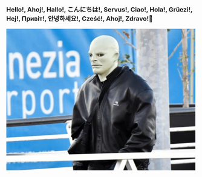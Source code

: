 ### Hello!, Ahoj!, Hallo!, こんにちは!, Servus!, Ciao!, Hola!, Grüezi!, Hej!, Привіт!, 안녕하세요!, Cześć!, Ahoj!, Zdravo!👋
<img src="https://github.com/konerzajakub/konerzajakub/blob/main/fantomas.jpeg" alt="Fantomas" width="500">

<!--
**konerzajakub/konerzajakub** is a ✨ _special_ ✨ repository because its `README.md` (this file) appears on your GitHub profile.

Here are some ideas to get you started:

- 🔭 I’m currently working on ...
- 🌱 I’m currently learning ...
- 👯 I’m looking to collaborate on ...
- 🤔 I’m looking for help with ...
- 💬 Ask me about ...
- 📫 How to reach me: ...
- 😄 Pronouns: ...
- ⚡ Fun fact: ...
-->

